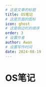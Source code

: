 ```yaml
---
# 这是文章的标题
title: OS笔记
# 这是页面的图标
icon: ghost
# 这是侧边栏的顺序
order: 3
# 设置作者
author: Awan
# 设置写作时间
date: 2024-08-19
---
```

# OS笔记